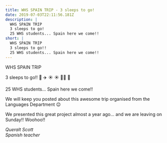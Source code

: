 ```yaml
---
title: WHS SPAIN TRIP - 3 sleeps to go!
date: 2019-07-03T22:11:56.181Z
description: |
  WHS SPAIN TRIP
  3 sleeps to go!
  25 WHS students... Spain here we come!!
short: |
  WHS SPAIN TRIP
  3 sleeps to go!! 
  25 WHS students... Spain here we come!!
---
```

WHS SPAIN TRIP

3 sleeps to go!! 🎉 ✈️ ☀️ ☀️ 💃🏻 🥘

25 WHS students... Spain here we come!!

We will keep you posted about this awesome trip organised from the Languages Department 😉

We presented this great project almost a year ago... and we are leaving on Sunday!! Woohoo!!

_Queralt Scott_\
_Spanish teacher_
